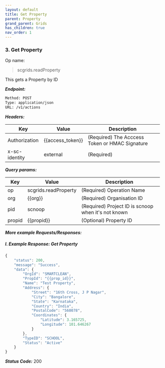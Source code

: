 ```yaml
---
layout: default
title: Get Property
parent: Property
grand_parent: Grids
has_children: true
nav_order: 1
---
```



### 3. Get Property


Op name:

> scgrids.readProperty 

This gets a Property by ID


***Endpoint:***

```bash
Method: POST
Type: application/json
URL: /v1/actions
```


***Headers:***

| Key | Value | Description |
| --- | ------|-------------|
| Authorization | {{access_token}} | (Required) The Acccess Token or HMAC Signature |
| x-sc-identity | external | (Required) |



***Query params:***

| Key | Value | Description |
| --- | ------|-------------|
| op | scgrids.readProperty | (Required) Operation Name |
| org | {{org}} | (Required) Organisation ID |
| pid | scnoop | (Required) Project ID is scnoop when it's not known |
| propid | {{propid}} | (Optional) Property ID |



***More example Requests/Responses:***

##### I. Example Response: Get Property
```js
{
    "status": 200,
    "message": "Success",
    "data": {
        "OrgId": "SMARTCLEAN",
        "PropId": "{{prop_id}}",
        "Name": "Test Property",
        "Address": {
            "Street": "16th Cross, J P Nagar",
            "City": "Bangalore",
            "State": "Karnataka",
            "Country": "India",
            "PostalCode": "560078",
            "Coordinates": {
                "Latitude": 3.165725,
                "Longitude": 101.646267
            }
        },
        "TypeID": "SCHOOL",
        "Status": "Active"
    }
}
```


***Status Code:*** 200

<br>


